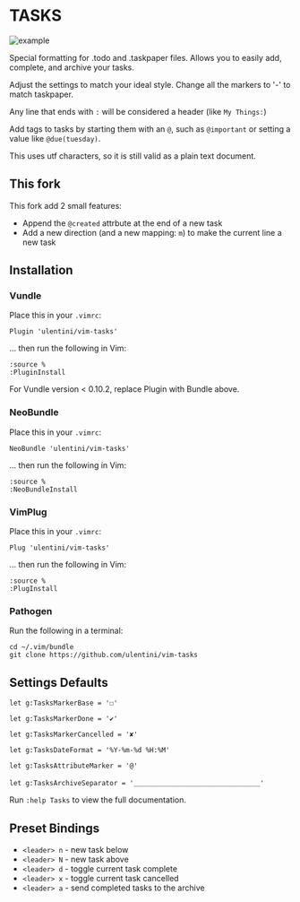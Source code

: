 # TASKS

![example](https://raw.githubusercontent.com/irrationalistic/atom-tasks/master/images/tasks_example.png)

Special formatting for .todo and .taskpaper files. Allows you to easily add, complete, and archive your tasks.

Adjust the settings to match your ideal style. Change all the markers to '-' to match taskpaper.

Any line that ends with `:` will be considered a header (like `My Things:`)

Add tags to tasks by starting them with an `@`, such as `@important` or setting a value like `@due(tuesday)`.

This uses utf characters, so it is still valid as a plain text document.

## This fork

This fork add 2 small features:
- Append the `@created` attrbute at the end of a new task
- Add a new direction (and a new mapping: `m`) to make the current line a new task

## Installation

### Vundle
Place this in your `.vimrc`:

    Plugin 'ulentini/vim-tasks'

... then run the following in Vim:

    :source %
    :PluginInstall

For Vundle version < 0.10.2, replace Plugin with Bundle above.

### NeoBundle
Place this in your `.vimrc`:

    NeoBundle 'ulentini/vim-tasks'

... then run the following in Vim:

    :source %
    :NeoBundleInstall

### VimPlug
Place this in your `.vimrc`:

    Plug 'ulentini/vim-tasks'

... then run the following in Vim:

    :source %
    :PlugInstall

### Pathogen
Run the following in a terminal:

    cd ~/.vim/bundle
    git clone https://github.com/ulentini/vim-tasks

## Settings Defaults

`let g:TasksMarkerBase = '☐'`

`let g:TasksMarkerDone = '✔'`

`let g:TasksMarkerCancelled = '✘'`

`let g:TasksDateFormat = '%Y-%m-%d %H:%M'`

`let g:TasksAttributeMarker = '@'`

`let g:TasksArchiveSeparator = '＿＿＿＿＿＿＿＿＿＿＿＿＿＿＿＿＿＿＿'`


Run `:help Tasks` to view the full documentation.

## Preset Bindings
* `<leader> n` - new task below
* `<leader> N` - new task above
* `<leader> d` - toggle current task complete
* `<leader> x` - toggle current task cancelled
* `<leader> a` - send completed tasks to the archive
